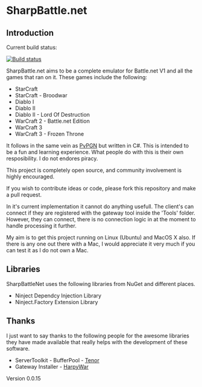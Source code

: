 # SharpBattle.net

## Introduction

Current build status:

[![Build status](https://ci.appveyor.com/api/projects/status/u180fx2lfy7bbesr)](https://ci.appveyor.com/project/wpieterse/sharpbattlenet)

SharpBattle.net aims to be a complete emulator for Battle.net V1 and all the games that ran on it. These games
include the following:

 + StarCraft
 + StarCraft - Broodwar
 + Diablo I
 + Diablo II
 + Diablo II - Lord Of Destruction
 + WarCraft 2 - Battle.net Edition
 + WarCraft 3
 + WarCraft 3 - Frozen Throne

It follows in the same vein as [PvPGN](http://pvpgn.berlios.de/) but written in C#. This is intended to be a fun
and learning experience. What people do with this is their own resposibility. I do not endores piracy.

This project is completely open source, and community involvement is highly encouraged.

If you wish to contribute ideas or code, please fork this repository and make a pull request.

In it's current implementation it cannot do anything usefull. The client's can connect if they are registered with
the gateway tool inside the 'Tools' folder. However, they can connect, there is no connection logic in at the moment
to handle processing it further.

My aim is to get this project running on Linux (Ubuntu) and MacOS X also. If there is any one out there with a Mac, I
would appreciate it very much if you can test it as I do not own a Mac.

## Libraries

SharpBattleNet uses the following libraries from NuGet and different places.

 + Ninject Dependcy Injection Library
 + Ninject.Factory Extension Library

## Thanks

I just want to say thanks to the following people for the awesome libraries they have made available that really
helps with the development of these software.

 + ServerToolkit - BufferPool - [Tenor](https://github.com/tenor)
 + Gateway Installer - [HarpyWar](https://github.com/HarpyWar)

Version 0.0.15
